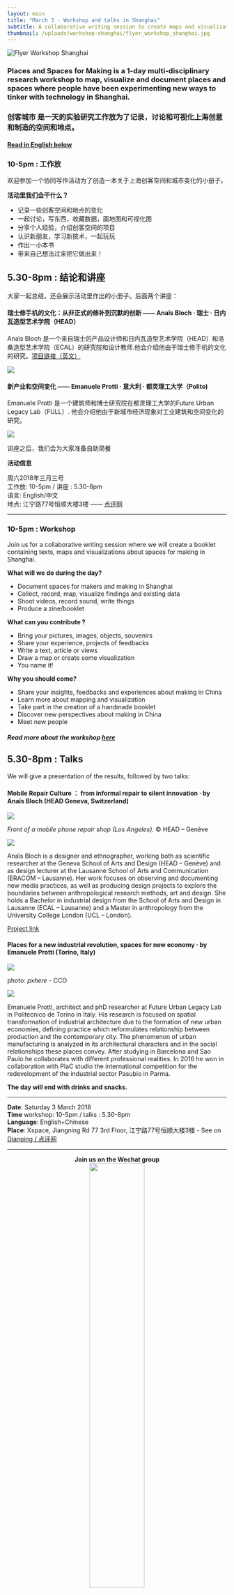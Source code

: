 ```yaml
---
layout: main
title: "March 3 - Workshop and talks in Shanghai"
subtitle: A collaborative writing session to create maps and visualization of spaces for making in Shanghai
thumbnail: /uploads/workshop-shanghai/flyer_workshop_shanghai.jpg
---
```


![Flyer Workshop Shanghai](/uploads/workshop-shanghai/flyer_workshop_shanghai.jpg)


### Places and Spaces for Making is a 1-day multi-disciplinary research workshop to map, visualize and document places and spaces where people have been experimenting new ways to tinker with technology in Shanghai.


### **创客城市** 是一天的实验研究工作放为了记录，讨论和可视化上海创意和制造的空间和地点。


#### [Read in English below](#english)

### 10-5pm : 工作放

欢迎参加一个协同写作活动为了创造一本关于上海创客空间和城市变化的小册子。

**活动里我们会干什么？**
- 记录一些创客空间和地点的变化
- 一起讨论，写东西，收藏数据，画地图和可视化图
- 分享个人经验，介绍创客空间的项目
- 认识新朋友，学习新技术，一起玩玩
- 作出一小本书
- 带来自己想法过来把它做出来！

## 5.30-8pm : 结论和讲座

大家一起总结，还会展示活动里作出的小册子。后面两个讲座：

#### 瑞士修手机的文化：从非正式的修补到沉默的创新 —— Anaïs Bloch · 瑞士 · 日内瓦造型艺术学院（HEAD）
Anaïs Bloch 是一个来自瑞士的产品设计师和日内瓦造型艺术学院（HEAD）和洛桑造型艺术学院（ECAL）的研究院和设计教师.他会介绍他由于瑞士修手机的文化的研究。[项目链接（英文）](https://www.hesge.ch/head/en/project/mobile-repair-cultures-informal-repair-silent-innovation-smartphone-case)

![](/uploads/workshop-shanghai/head-mobilerepair.jpg)

#### 新产业和空间变化 —— Emanuele Protti · 意大利 · 都灵理工大学（Polito)

Emanuele Protti 是一个建筑师和博士研究院在都灵理工大学的Future Urban Legacy Lab（FULL）. 他会介绍他由于新城市经济现象对工业建筑和空间变化的研究。

![](/uploads/workshop-shanghai/urban_warehouse_factory_building_industrial_industry_structure_space-1170735.jpg)

讲座之后，我们会为大家准备自助简餐

**活动信息**

周六2018年三月三号  
工作放: 10-5pm / 讲座 : 5.30-8pm  
语言: English/中文  
地点: 江宁路77号恒顺大楼3楼 —— [点评网](http://www.dianping.com/shop/69177919)  

---

<div id="english"></div>

### 10-5pm : Workshop

Join us for a collaborative writing session where we will create a booklet containing texts, maps and visualizations about spaces for making in Shanghai.


**What will we do during the day?**
- Document spaces for makers and making in Shanghai
- Collect, record, map, visualize findings and existing data
- Shoot videos, record sound, write things
- Produce a zine/booklet

**What can you contribute ?**
- Bring your pictures, images, objects, souvenirs
- Share your experience, projects of feedbacks
- Write a text, article or views  
- Draw a map or create some visualization
- You name it!

**Why you should come?**
- Share your insights, feedbacks and experiences about making in China
- Learn more about mapping and visualization
- Take part in the creation of a handmade booklet
- Discover new perspectives about making in China
- Meet new people

##### Read more about the workshop [here](/2018/01/call-workshop/)

## 5.30-8pm : Talks

We will give a presentation of the results, followed by two talks:

#### Mobile Repair Culture ： from informal repair to silent innovation · by Anaïs Bloch (HEAD Geneva, Switzerland)

![](/uploads/workshop-shanghai/head-mobilerepair.jpg)

*Front of a mobile phone repair shop (Los Angeles)*. © HEAD – Genève

![](/uploads/workshop-shanghai/headshots/anais.png)

Anaïs Bloch is a designer and ethnographer, working both as scientific researcher at the Geneva School of Arts and Design (HEAD – Genève) and as design lecturer at the Lausanne School of Arts and Communication (ERACOM – Lausanne). Her work focuses on observing and documenting new media practices, as well as producing design projects to explore the boundaries between anthropological research methods, art and design. She holds a Bachelor in industrial design from the School of Arts and Design in Lausanne (ECAL – Lausanne) and a Master in anthropology from the University College London (UCL – London).

[Project link](https://www.hesge.ch/head/en/project/mobile-repair-cultures-informal-repair-silent-innovation-smartphone-case)

#### Places for a new industrial revolution, spaces for new economy · by Emanuele Protti (Torino, Italy)

![](/uploads/workshop-shanghai/urban_warehouse_factory_building_industrial_industry_structure_space-1170735.jpg)

photo: *pxhere* - CCO

![](/uploads/workshop-shanghai/headshots/emanuele.png)

Emanuele Protti, architect and phD researcher at Future Urban Legacy Lab in Politecnico de Torino in Italy. His research is focused on spatial transformation of industrial architecture due to the formation of new urban economies, defining practice which reformulates relationship between production and the contemporary city. The phenomenon of urban manufacturing is analyzed in its architectural characters and in the social relationships these places convey. After studying in Barcelona and Sao Paulo he collaborates with different professional realities. In 2016 he won in collaboration with PlaC studio the international competition for the redevelopment of the industrial sector Pasubio in Parma.


**The day will end with drinks and snacks.**


---


**Date**: Saturday 3 March 2018  
**Time** workshop: 10-5pm / talks : 5.30-8pm  
**Language**: English+Chinese  
**Place**: Xspace, Jiangning Rd 77 3rd Floor, 江宁路77号恒顺大楼3楼 - See on [Dianping / 点评网](http://www.dianping.com/shop/69177919)


---

<p style="text-align:center">
  <b>Join us on the Wechat group</b>
  <br>
  <img style="width:50%" src="/uploads/workshop-shanghai/qr-workshop-shanghai.png" />
</p>


---

This workshop is part of a larger research initiative at the [Institute of Area and Global Studies](https://cdh.epfl.ch/Area-and-Global-Studies) at EPFL in Switzerland and supported by the National Swiss Fund for research. A similar workshop is held in Shenzhen the week after.


![](/uploads/workshop-shanghai/SWX_Logos_140722_Nha_v2_China.png)  
